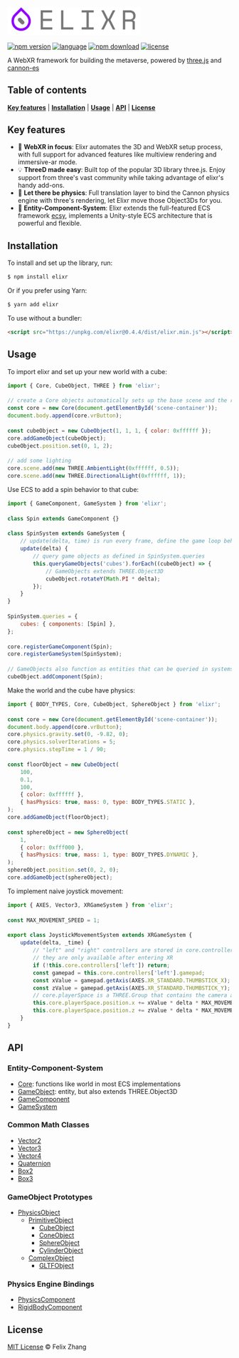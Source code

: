<img alt="elixr" src="assets/images/elixr.png" width="300">

[![npm version](https://badge.fury.io/js/elixr.svg)](https://badge.fury.io/js/elixr)
[![language](https://badgen.net/badge/icon/typescript?icon=typescript&label)](https://www.typescriptlang.org/)
[![npm download](https://badgen.net/npm/dw/elixr)](https://www.npmjs.com/package/elixr)
[![license](https://badgen.net/github/license/felixtrz/elixr)](/LICENSE.md)

A WebXR framework for building the metaverse, powered by [three.js](https://threejs.org/) and [cannon-es](https://pmndrs.github.io/cannon-es/)

## Table of contents

**[Key features](#key-features)** |
**[Installation](#installation)** |
**[Usage](#usage)** |
**[API](#api)** |
**[License](#license)**

## Key features

- 🥽 **WebXR in focus**: Elixr automates the 3D and WebXR setup process, with full support for advanced features like multiview rendering and immersive-ar mode.
- 💡 **ThreeD made easy**: Built top of the popular 3D library three.js. Enjoy support from three's vast community while taking advantage of elixr's handy add-ons.
- 🍎 **Let there be physics**: Full translation layer to bind the Cannon physics engine with three's rendering, let Elixr move those Object3Ds for you.
- 🤖 **Entity-Component-System**: Elixr extends the full-featured ECS framework [ecsy](https://ecsyjs.github.io/ecsy/), implements a Unity-style ECS architecture that is powerful and flexible.

## Installation

To install and set up the library, run:

```sh
$ npm install elixr
```

Or if you prefer using Yarn:

```sh
$ yarn add elixr
```

To use without a bundler:

```html
<script src="https://unpkg.com/elixr@0.4.4/dist/elixr.min.js"></script>
```

## Usage

To import elixr and set up your new world with a cube:

```js
import { Core, CubeObject, THREE } from 'elixr';

// create a Core objects automatically sets up the base scene and the render loop
const core = new Core(document.getElementById('scene-container'));
document.body.append(core.vrButton);

const cubeObject = new CubeObject(1, 1, 1, { color: 0xffffff });
core.addGameObject(cubeObject);
cubeObject.position.set(0, 1, 2);

// add some lighting
core.scene.add(new THREE.AmbientLight(0xffffff, 0.5));
core.scene.add(new THREE.DirectionalLight(0xffffff, 1));
```

Use ECS to add a spin behavior to that cube:

```js
import { GameComponent, GameSystem } from 'elixr';

class Spin extends GameComponent {}

class SpinSystem extends GameSystem {
	// update(delta, time) is run every frame, define the game loop behavior here
	update(delta) {
		// query game objects as defined in SpinSystem.queries
		this.queryGameObjects('cubes').forEach((cubeObject) => {
			// GameObjects extends THREE.Object3D
			cubeObject.rotateY(Math.PI * delta);
		});
	}
}

SpinSystem.queries = {
	cubes: { components: [Spin] },
};

core.registerGameComponent(Spin);
core.registerGameSystem(SpinSystem);

// GameObjects also function as entities that can be queried in systems
cubeObject.addComponent(Spin);
```

Make the world and the cube have physics:

```js
import { BODY_TYPES, Core, CubeObject, SphereObject } from 'elixr';

const core = new Core(document.getElementById('scene-container'));
document.body.append(core.vrButton);
core.physics.gravity.set(0, -9.82, 0);
core.physics.solverIterations = 5;
core.physics.stepTime = 1 / 90;

const floorObject = new CubeObject(
	100,
	0.1,
	100,
	{ color: 0xffffff },
	{ hasPhysics: true, mass: 0, type: BODY_TYPES.STATIC },
);
core.addGameObject(floorObject);

const sphereObject = new SphereObject(
	1,
	{ color: 0xfff000 },
	{ hasPhysics: true, mass: 1, type: BODY_TYPES.DYNAMIC },
);
sphereObject.position.set(0, 2, 0);
core.addGameObject(sphereObject);
```

To implement naive joystick movement:

```js
import { AXES, Vector3, XRGameSystem } from 'elixr';

const MAX_MOVEMENT_SPEED = 1;

export class JoystickMovementSystem extends XRGameSystem {
	update(delta, _time) {
		// "left" and "right" controllers are stored in core.controllers
		// they are only available after entering XR
		if (!this.core.controllers['left']) return;
		const gamepad = this.core.controllers['left'].gamepad;
		const xValue = gamepad.getAxis(AXES.XR_STANDARD.THUMBSTICK_X);
		const zValue = gamepad.getAxis(AXES.XR_STANDARD.THUMBSTICK_Y);
		// core.playerSpace is a THREE.Group that contains the camera and both controllers
		this.core.playerSpace.position.x += xValue * delta * MAX_MOVEMENT_SPEED;
		this.core.playerSpace.position.z += zValue * delta * MAX_MOVEMENT_SPEED;
	}
}
```

## API

### Entity-Component-System

- [Core](https://elixrjs.io/classes/Core.html): functions like world in most ECS implementations
- [GameObject](https://elixrjs.io/classes/GameObject.html): entity, but also extends THREE.Object3D
- [GameComponent](https://elixrjs.io/classes/GameComponent.html)
- [GameSystem](https://elixrjs.io/classes/GameSystem.html)

### Common Math Classes

- [Vector2](https://elixrjs.io/classes/Vector2.html)
- [Vector3](https://elixrjs.io/classes/Vector3.html)
- [Vector4](https://elixrjs.io/classes/Vector4.html)
- [Quaternion](https://elixrjs.io/classes/Quaternion.html)
- [Box2](https://elixrjs.io/classes/Box2.html)
- [Box3](https://elixrjs.io/classes/Box3.html)

### GameObject Prototypes

- [PhysicsObject](https://elixrjs.io/classes/PhysicsObject.html)
  - [PrimitiveObject](https://elixrjs.io/classes/PrimitiveObject.html)
    - [CubeObject](https://elixrjs.io/classes/CubeObject.html)
    - [ConeObject](https://elixrjs.io/classes/ConeObject.html)
    - [SphereObject](https://elixrjs.io/classes/SphereObject.html)
    - [CylinderObject](https://elixrjs.io/classes/CylinderObject.html)
  - [ComplexObject](https://elixrjs.io/classes/ComplexObject.html)
    - [GLTFObject](https://elixrjs.io/classes/GLTFObject.html)

### Physics Engine Bindings

- [PhysicsComponent](https://elixrjs.io/classes/PhysicsComponent.html)
- [RigidBodyComponent](https://elixrjs.io/classes/RigidBodyComponent.html)

## License

[MIT License](/LICENSE.md) © Felix Zhang
